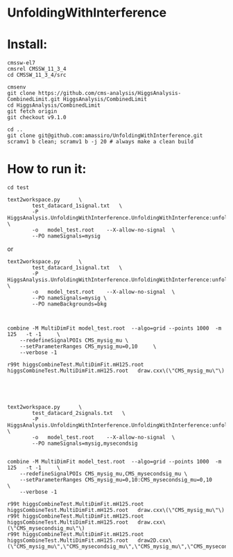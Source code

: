 # UnfoldingWithInterference







# Install:

    cmssw-el7
    cmsrel CMSSW_11_3_4
    cd CMSSW_11_3_4/src

    cmsenv
    git clone https://github.com/cms-analysis/HiggsAnalysis-CombinedLimit.git HiggsAnalysis/CombinedLimit
    cd HiggsAnalysis/CombinedLimit
    git fetch origin
    git checkout v9.1.0
    
    cd ..
    git clone git@github.com:amassiro/UnfoldingWithInterference.git
    scramv1 b clean; scramv1 b -j 20 # always make a clean build

    



    
    
# How to run it:

    cd test 
    
    text2workspace.py      \
            test_datacard_1signal.txt   \
            -P HiggsAnalysis.UnfoldingWithInterference.UnfoldingWithInterference:unfoldingWithInterference  \
            -o   model_test.root    --X-allow-no-signal  \
            --PO nameSignals=mysig

or

    text2workspace.py      \
            test_datacard_1signal.txt   \
            -P HiggsAnalysis.UnfoldingWithInterference.UnfoldingWithInterference:unfoldingWithInterference  \
            -o   model_test.root    --X-allow-no-signal  \
            --PO nameSignals=mysig \
            --PO nameBackgrounds=bkg
            

    
    combine -M MultiDimFit model_test.root  --algo=grid --points 1000  -m 125   -t -1     \
        --redefineSignalPOIs CMS_mysig_mu \
        --setParameterRanges CMS_mysig_mu=0,10     \
        --verbose -1
          
    r99t higgsCombineTest.MultiDimFit.mH125.root  higgsCombineTest.MultiDimFit.mH125.root   draw.cxx\(\"CMS_mysig_mu\"\)
    

    
    
    
    text2workspace.py      \
            test_datacard_2signals.txt   \
            -P HiggsAnalysis.UnfoldingWithInterference.UnfoldingWithInterference:unfoldingWithInterference  \
            -o   model_test.root    --X-allow-no-signal  \
            --PO nameSignals=mysig,mysecondsig
    
    
    combine -M MultiDimFit model_test.root  --algo=grid --points 1000  -m 125   -t -1     \
        --redefineSignalPOIs CMS_mysig_mu,CMS_mysecondsig_mu \
        --setParameterRanges CMS_mysig_mu=0,10:CMS_mysecondsig_mu=0,10    \
        --verbose -1
          
    r99t higgsCombineTest.MultiDimFit.mH125.root  higgsCombineTest.MultiDimFit.mH125.root   draw.cxx\(\"CMS_mysig_mu\"\)
    r99t higgsCombineTest.MultiDimFit.mH125.root  higgsCombineTest.MultiDimFit.mH125.root   draw.cxx\(\"CMS_mysecondsig_mu\"\)
    r99t higgsCombineTest.MultiDimFit.mH125.root  higgsCombineTest.MultiDimFit.mH125.root   draw2D.cxx\(\"CMS_mysig_mu\",\"CMS_mysecondsig_mu\",\"CMS_mysig_mu\",\"CMS_mysecondsig_mu\"\)

    
    
    
    
    
    
    
